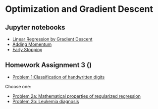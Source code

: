 # Optimization and Gradient Descent

## Jupyter notebooks

- [Linear Regression by Gradient Descent]()
- [Adding Momentum]()
- [Early Stopping]()

## Homework Assignment 3 ()
- [Problem 1:Classification of handwritten digits]()

Choose one:

- [Problem 2a: Mathematical properties of regularized regression]()
- [Problem 2b: Leukemia diagnosis]()


